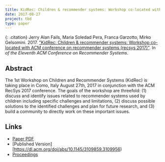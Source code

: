 ```yaml
---
title: KidRec: Children & recommender systems: Workshop co-located with ACM conference on recommender systems (recsys 2017)
date: 2017-08-27
project: tbd
type: paper
---
```


{: .citation}
Jerry Alan Fails, Maria Soledad Pera, Franca Garzotto, Mirko Gelsomini. 2017. ["KidRec: Children & recommender systems: Workshop co-located with ACM conference on recommender systems (recsys 2017)"](#). In <cite>of the Eleventh ACM Conference on Recommender Systems</cite>.

## Abstract

The 1st Workshop on Children and Recommender Systems (KidRec) is taking place in Como, Italy August 27th, 2017 in conjunction with the ACM RecSys 2017 conference. The goals of the workshop are threefold: (1) discuss and identify issues related to recommender systems used by children including specific challenges and limitations, (2) discuss possible solutions to the identified challenges and plan for future research, and (3) build a community to directly work on these important issues.
## Links

* [Paper PDF](https://dl.acm.org/doi/pdf/10.1145/3109859.3109956)
* [Published Version] [https://dl.acm.org/doi/abs/10.1145/3109859.3109956)
* [Proceedings](https://doi.org/10.1145/3109859.3109956)
